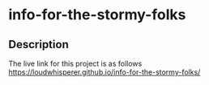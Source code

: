 # info-for-the-stormy-folks

## Description

The live link for this project is as follows https://loudwhisperer.github.io/info-for-the-stormy-folks/